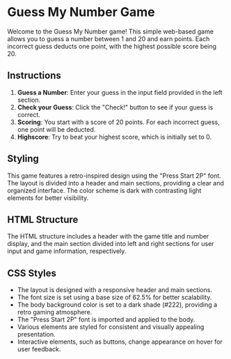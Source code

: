 # Guess My Number Game

Welcome to the Guess My Number game! This simple web-based game allows you to guess a number between 1 and 20 and earn points. Each incorrect guess deducts one point, with the highest possible score being 20.

## Instructions

1. **Guess a Number**: Enter your guess in the input field provided in the left section.
2. **Check your Guess**: Click the "Check!" button to see if your guess is correct.
3. **Scoring**: You start with a score of 20 points. For each incorrect guess, one point will be deducted.
4. **Highscore**: Try to beat your highest score, which is initially set to 0.

## Styling

This game features a retro-inspired design using the "Press Start 2P" font. The layout is divided into a header and main sections, providing a clear and organized interface. The color scheme is dark with contrasting light elements for better visibility.

## HTML Structure

The HTML structure includes a header with the game title and number display, and the main section divided into left and right sections for user input and game information, respectively.

## CSS Styles

- The layout is designed with a responsive header and main sections.
- The font size is set using a base size of 62.5% for better scalability.
- The body background color is set to a dark shade (#222), providing a retro gaming atmosphere.
- The "Press Start 2P" font is imported and applied to the body.
- Various elements are styled for consistent and visually appealing presentation.
- Interactive elements, such as buttons, change appearance on hover for user feedback.
